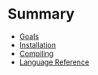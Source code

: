# Summary

* [Goals](goals.md)
* [Installation](installation.md)
* [Compiling](compiling.md)
* [Language Reference](language-reference.md)
